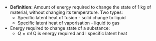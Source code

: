 - **Definition:** Amount of energy required to change the state of 1 kg of material, without changing its temperature. Two types:
	- Specific latent heat of fusion - solid change to liquid
	- Specific latent heat of vaporisation - liquid to gas
- Energy required to change state of a substance:
	- $Q = ml$ Q is energy required and l specific latent heat